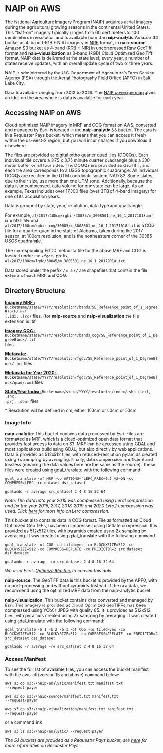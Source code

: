 # NAIP on AWS

The National Agriculture Imagery Program (NAIP) acquires aerial imagery during the agricultural growing seasons in the continental United States. This &ldquo;leaf-on&rdquo; imagery typically ranges from 60 centimeters to 100 centimeters in resolution and is available from the **naip-analytic** Amazon S3 bucket as 4-band (RGB + NIR) imagery in <a href="https://github.com/nasa-gibs/mrf/blob/master/src/gdal_mrf/frmts/mrf/MUG.md">MRF</a> format, in **naip-source** Amazon S3 bucket as 4-band (RGB + NIR) in uncompressed Raw GeoTiff format and **naip-visualization** as 3-band (RGB) Cloud Optimized GeotTiff format. NAIP data is delivered at the state level; every year, a number of states receive updates, with an overall update cycle of two or three years.

NAIP is administered by the U.S. Department of Agriculture’s Farm Service Agency (FSA) through the Aerial Photography Field Office (APFO) in Salt Lake City.

Data is available ranging from 2012 to 2020. The <a href="http://www.arcgis.com/home/webmap/viewer.html?webmap=17944d45bbef42afb05a5652d7c28aa5">NAIP coverage map</a> gives an idea on the area where is data is available for each year.

## Accessing NAIP on AWS

Cloud-optimized NAIP imagery in MRF and COG format on AWS, converted and managed by Esri, is located in the **naip-analytic** S3 bucket. The data is in a Requester Pays bucket, which means that you can access it freely within the us-west-2 region, but you will incur charges if you download it elsewhere.

The files are provided as digital ortho quarter quad tiles (DOQQs). Each individual tile covers a 3.75 x 3.75 minute quarter quadrangle plus a 300 meter buffer on all four sides. The DOQQs are provided as GeoTIFF, and each tile area corresponds to a USGS topographic quadrangle. All individual DOQQs are rectified in the UTM coordinate system, NAD 83. Some states, due to their size, use more than one UTM zone. Additionally, because the data is uncompressed, data volume for one state can be large. As an example, Texas includes over 17,000 files (over 3TB of 4-band imagery) for one of its acquisition years.

Data is grouped by state, year, resolution, data type and quadrangle.

For example, <code>al/2017/100cm/rgbir/30085/m_3008501_ne_16_1_20171018.mrf</code> is a MRF file and <code>al/2017/100cm/rgbir_cog/30085/m_3008501_ne_16_1_20171018.tif</code> is a COG file for a quarter-quad in the state of Alabama, taken during the 2017 season, at 100cm resolution, and is the northeastern corner of the 30085 USGS quadrangle.

The corresponding FGDC metadata file for the above MRF and COG is located under the <code>/fgdc/</code> prefix, <code>al/2017/100cm/fgdc/30085/m_3008501_ne_16_1_20171018.txt</code>.

Data stored under the prefix <code>/index/</code> are shapefiles that contain the file extents of each MRF and COG.

## Directory Structure

<b><u>Imagery MRF : </u></b><code>Bucketname/state/YYYY/resolution*/bands/SE_Reference_point_of_1_DegreeBlock/.mrf (.idx, .lrc)</code> files. (for **naip-source** and **naip-visualization** the file extension is .tif

<b><u>Imagery COG : </u></b><code>Bucketname/state/YYYY/resolution*/bands_cog/SE_Reference_point_of_1_DegreeBlock/.tif </code> files.

<b><u>Metadata: </u></b><code>Bucketname/state/YYYY/resolution/fgdc/SE_Reference_point_of_1_DegreeBlock/.txt</code> files

<b><u>Metadata for Year 2020 : </u></b><code>Bucketname/state/YYYY/resolution/fgdc/SE_Reference_point_of_1_DegreeBlock/quad/.xml</code> files

<b><u>State/Year Index: </u></b><code>Bucketname/state/YYYY/resolution/index/.shp (.dbf, .shx, .prj, .sbn)</code> files

\* Resolution will be defined in cm, either 100cm or 60cm or 50cm

### Image Info

**naip-analytic**: This bucket contains data processed by Esri. Files are formatted as MRF, which is a cloud-optimized open data format that provides fast access to data on S3. MRF can be accessed using GDAL and most applications build using GDAL, but also directly by web applications. Data is provided as 512x512 tiles, with reduced-resolution pyramids created using 2x sampling by averaging. Finally, data compression is efficient and lossless (meaning the data values here are the same as the source). These files were created using gdal_translate with the following command:

<code>gdal_translate -of MRF -co OPTIONS="LERC_PREC=0.5 V2=ON -co COMPRESS=LERC src_dataset dst_dataset</code>

<code>gdaladdo -r average src_dataset 2 4 8 16 32 64</code>

*Note: The data upto year 2015 was compressed using Lerc1 compression and for the year 2016, 2017, 2018, 2019 and 2020 Lerc2 compression was used. Click <a href="https://github.com/Esri/lerc">here</a> for more info on Lerc compression.*

This bucket also contains data in COG format. File as formatted as Cloud Optimized GeoTIFFs, has been compressed using Deflate compression. It is provided as 512x512 tiles, with pyramids created using 2x sampling by averaging. It was created using gdal_translate with the following command

<code>gdal_translate -of COG -co tiled=yes -co BLOCKXSIZE=512 -co BLOCKYSIZE=512 -co COMPRESS=DEFLATE -co PREDICTOR=2 src_dataset dst_dataset</code>

<code>gdaladdo -r average -ro src_dataset 2 4 8 16 32 64</code>

*We used Esri’s <a href="https://github.com/Esri/OptimizeRasters/blob/master/README.md">OptimizedRasters</a> to convert this data.*

**naip-source**: The GeoTIFF data in this bucket is provided by the APFO, with no post-processing and without pyramids. Instead of the raw data, we recommend using the optimized MRF data from the naip-analytic bucket.

**naip-visualization**: This bucket contains data converted and managed by Esri. This imagery is provided as Cloud Optimized GeoTIFFs, has been compressed using YCbCr JPEG with quality 85. It is provided as 512x512 tiles, with pyramids created using 2x sampling by averaging. It was created using gdal_translate with the following command:

<code>gdal_translate -b 1 -b 2 -b 3 -of COG -co tiled=yes -co BLOCKXSIZE=512 -co BLOCKYSIZE=512 -co COMPRESS=DEFLATE -co PREDICTOR=2 src_dataset dst_dataset</code>

<code>gdaladdo -r average -ro src_dataset 2 4 8 16 32 64</code>

### Access Manifest

To see the full list of available files, you can access the bucket manifest with the aws-cli (version 15 and above) command below:

<code>aws s3 cp s3://naip-analytic/manifest.txt manifest.txt --request-payer</code>

<code>aws s3 cp s3://naip-source/manifest.txt manifest.txt --request-payer</code>

<code>aws s3 cp s3://naip-visualization/manifest.txt manifest.txt --request-payer</code>

or a command link

<code>aws s3 ls s3://naip-analytic/ --request-payer</code>

<em>The S3 buckets are provided as a Requester Pays bucket, see <a href="https://docs.aws.amazon.com/AmazonS3/latest/dev/RequesterPaysBuckets.html">here</a> for more information on Requester Pays.</em>
